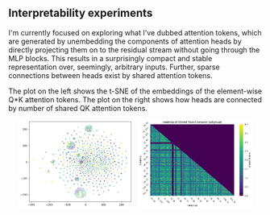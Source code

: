 Interpretability experiments
---

I'm currently focused on exploring what I've dubbed attention tokens, which are generated by unembedding the components of attention heads by directly projecting them on to the residual stream without going through the MLP blocks. This results in a surprisingly compact and stable representation over, seemingly, arbitrary inputs. Further, sparse connections between heads exist by shared attention tokens.

The plot on the left shows the t-SNE of the embeddings of the element-wise Q*K attention tokens. The plot on the right shows how heads are connected by number of shared QK attention tokens.

<div style="display: flex; justify-content: center;">
    <img src="./notebooks/images/imdb-tsne.png" alt="Image 1" style="width: 45%; margin-right: 10px;">
    <img src="./notebooks/images/shared-token_imdb.png" alt="Image 2" style="width: 45%;">
</div>